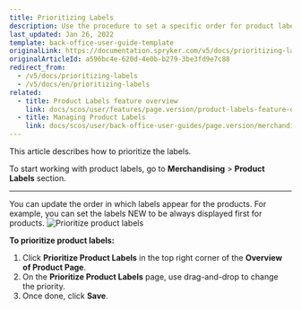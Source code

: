 ```yaml
---
title: Prioritizing Labels
description: Use the procedure to set a specific order for product labels to display them in the storefront that fits your preferences.
last_updated: Jan 26, 2022
template: back-office-user-guide-template
originalLink: https://documentation.spryker.com/v5/docs/prioritizing-labels
originalArticleId: a596bc4e-620d-4e0b-b279-3be3fd9e7c88
redirect_from:
  - /v5/docs/prioritizing-labels
  - /v5/docs/en/prioritizing-labels
related:
  - title: Product Labels feature overview
    link: docs/scos/user/features/page.version/product-labels-feature-overview.html
  - title: Managing Product Labels
    link: docs/scos/user/back-office-user-guides/page.version/merchandising/product-labels/managing-product-labels.html
---
```


This article describes how to prioritize the labels.

To start working with product labels, go to **Merchandising** > **Product Labels** section.
***
You can update the order in which labels appear for the products.
For example, you can set the labels NEW to be always displayed first for products.
![Prioritize product labels](https://spryker.s3.eu-central-1.amazonaws.com/docs/User+Guides/Back+Office+User+Guides/Products/Products/Product+Labels/Prioritizing+Labels/Prioritizing-Labels.gif) 

**To prioritize product labels:**
1. Click **Prioritize Product Labels** in the top right corner of the **Overview of Product Page**.
 2. On the **Prioritize Product Labels** page, use drag-and-drop to change the priority.
3. Once done, click **Save**.

